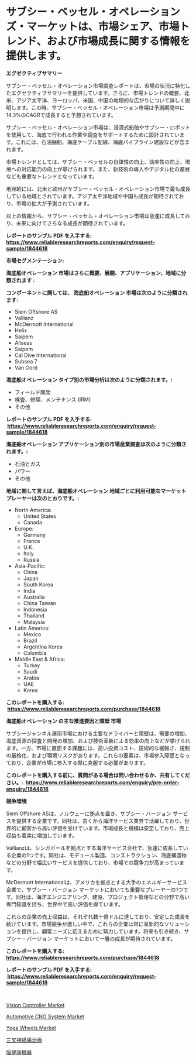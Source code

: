 <p><h1>サブシー・ベッセル・オペレーションズ・マーケットは、市場シェア、市場トレンド、および市場成長に関する情報を提供します。</h1></p><p><strong>エグゼクティブサマリー</strong></p>
<p><p>サブシー・ベッセル・オペレーション市場調査レポートは、市場の状況に特化したエグゼクティブサマリーを提供しています。さらに、市場トレンドの概要、北米、アジア太平洋、ヨーロッパ、米国、中国の地理的な広がりについて詳しく説明します。この時、サブシー・ベッセル・オペレーション市場は予測期間中に14.3%のCAGRで成長すると予想されています。</p><p>サブシー・ベッセル・オペレーション市場は、浸漬式船舶やサブシー・ロボットを使用して、海底で行われる作業や調査をサポートするために設計されています。これには、石油掘削、海底ケーブル配線、海底パイプライン建設などが含まれます。</p><p>市場トレンドとしては、サブシー・ベッセルの自律性の向上、効率性の向上、環境への対応能力の向上が挙げられます。また、新技術の導入やデジタル化の進展なども重要なトレンドとなっています。</p><p>地理的には、北米と欧州がサブシー・ベッセル・オペレーション市場で最も成長している地域とされています。アジア太平洋地域や中国も成長が期待されており、市場の拡大が予測されています。</p><p>以上の情報から、サブシー・ベッセル・オペレーション市場は急速に成長しており、未来に向けてさらなる成長が期待されています。</p></p>
<p><strong>レポートのサンプル PDF を入手する: <a href="https://www.reliableresearchreports.com/enquiry/request-sample/1844618">https://www.reliableresearchreports.com/enquiry/request-sample/1844618</a></strong></p>
<p><strong>市場セグメンテーション:</strong></p>
<p><strong> 海底船オペレーション 市場はさらに概要、展開、アプリケーション、地域に分類されます :</strong></p>
<p><strong>コンポーネントに関しては、 海底船オペレーション 市場は次のように分類されます: &nbsp;</strong></p>
<p><ul><li>Siem Offshore AS</li><li>Vallianz</li><li>McDermott International</li><li>Helix</li><li>Saipem</li><li>Allseas</li><li>Saipem</li><li>Cal Dive International</li><li>Subsea 7</li><li>Van Oord</li></ul></p>
<p><strong> 海底船オペレーション タイプ別の市場分析は次のように分類されます。:</strong></p>
<p><ul><li>フィールド開発</li><li>検査、修理、メンテナンス (IRM)</li><li>その他</li></ul></p>
<p><strong>レポートのサンプル PDF を入手する: &nbsp;<a href="https://www.reliableresearchreports.com/enquiry/request-sample/1844618">https://www.reliableresearchreports.com/enquiry/request-sample/1844618</a></strong></p>
<p><strong> 海底船オペレーション アプリケーション別の市場産業調査は次のように分類されます。:</strong></p>
<p><ul><li>石油とガス</li><li>パワー</li><li>その他</li></ul></p>
<p><strong>地域に関して言えば、海底船オペレーション 地域ごとに利用可能なマーケットプレーヤーは次のとおりです。:</strong></p>
<p><ul>
    <li>
        North America:
        <ul>
            <li>United States</li>
            <li>Canada</li>
        </ul>
    </li>
    <li>
        Europe:
        <ul>
            <li>Germany</li>
            <li>France</li>
            <li>U.K.</li>
            <li>Italy</li>
            <li>Russia</li>
        </ul>
    </li>
    <li>
        Asia-Pacific:
        <ul>
            <li>China</li>
            <li>Japan</li>
            <li>South Korea</li>
            <li>India</li>
            <li>Australia</li>
            <li>China Taiwan</li>
            <li>Indonesia</li>
            <li>Thailand</li>
            <li>Malaysia</li>
        </ul>
    </li>
    <li>
        Latin America:
        <ul>
            <li>Mexico</li>
            <li>Brazil</li>
            <li>Argentina Korea</li>
            <li>Colombia</li>
        </ul>
    </li>
    <li>
        Middle East & Africa:
        <ul>
            <li>Turkey</li>
            <li>Saudi</li>
            <li>Arabia</li>
            <li>UAE</li>
            <li>Korea</li>
        </ul>
    </li>
    </ul></p>
<p><strong>このレポートを購入する: &nbsp;<a href="https://www.reliableresearchreports.com/purchase/1844618">https://www.reliableresearchreports.com/purchase/1844618</a></strong></p>
<p><strong>海底船オペレーション の主な推進要因と障壁 市場</strong></p>
<p><p>サブシージャンネル運用市場における主要なドライバーと障壁は、需要の増加、海底資源の探査と開発の増加、および技術革新による効率の向上などが挙げられます。一方、市場に直面する課題には、高い投資コスト、技術的な複雑さ、規制の厳格化、および環境リスクがあります。これらの要素は、市場参入障壁となっており、企業が市場に参入する際に克服する必要があります。</p></p>
<p><strong>このレポートを購入する前に、質問がある場合は問い合わせるか、共有してください。:&nbsp; <a href="https://www.reliableresearchreports.com/enquiry/pre-order-enquiry/1844618">https://www.reliableresearchreports.com/enquiry/pre-order-enquiry/1844618</a></strong></p>
<p><strong>競争環境</strong></p>
<p><p>Siem Offshore ASは、ノルウェーに拠点を置き、サブシー・バージョン サービスを提供する企業です。同社は、古くから海洋サービス業界で活躍しており、世界的に顧客から高い評価を受けています。市場成長と規模は安定しており、売上収益も着実に増加しています。</p><p>Vallianzは、シンガポールを拠点とする海洋サービス会社で、急速に成長している企業の1つです。同社は、モデュール製造、コンストラクション、海底構造物などの分野で幅広いサービスを提供しており、市場での競争力が高まっています。</p><p>McDermott Internationalは、アメリカを拠点とする大手のエネルギーサービス企業で、サブシー・バージョン マーケットにおいても重要なプレーヤーの1つです。同社は、海洋エンジニアリング、建設、プロジェクト管理などの分野で高い専門知識を持ち、世界中で高い評価を得ています。</p><p>これらの企業の売上収益は、それぞれ数十億ドルに達しており、安定した成長を続けています。市場競争が激しい中で、これらの企業は常に革新的なソリューションを提供し、顧客ニーズに応えるために努力しています。将来も引き続き、サブシー・バージョン マーケットにおいて一層の成長が期待されています。</p></p>
<p><strong>このレポートを購入する: &nbsp; <a href="https://www.reliableresearchreports.com/purchase/1844618">https://www.reliableresearchreports.com/purchase/1844618</a></strong></p>
<p><strong>レポートのサンプル PDF を入手する: &nbsp;<a href="https://www.reliableresearchreports.com/enquiry/request-sample/1844618">https://www.reliableresearchreports.com/enquiry/request-sample/1844618</a></strong><strong></strong></p>
<p>&nbsp;</p>
<p><p><a href="https://github.com/Sherrillcrooksxa8i18ucf2m/Market-Research-Report-List-1/blob/main/vision-controller-market.md">Vision Controller Market</a></p><p><a href="https://valiant-lunge-8fe.notion.site/Automotive-CNG-System-Market-Analysis-Examines-its-Scope-on-Growth-Opportunities-and-Forecasted-Tre-5d6d37662af44f2fbc379d86e5a158a8">Automotive CNG System Market</a></p><p><a href="https://view.publitas.com/reportprime-1/yoga-wheels-market-research-report-unlocks-analysis-on-the-market-financial-status-market-size-and-market-revenue-upto-2031/">Yoga Wheels Market</a></p><p><a href="https://medium.com/@darniecejuarezlvzuvvkzbus/%E4%B8%89%E5%8F%89%E7%A5%9E%E7%B5%8C%E7%97%9B%E6%B2%BB%E7%99%82%E5%B8%82%E5%A0%B4%E3%81%AE%E8%A6%8F%E6%A8%A1%E3%81%AF-%E4%B8%96%E7%95%8C%E7%94%A3%E6%A5%AD%E3%81%A7%E6%9C%80%E9%81%A9%E3%81%AA%E3%83%9E%E3%83%BC%E3%82%B1%E3%83%86%E3%82%A3%E3%83%B3%E3%82%B0%E3%83%81%E3%83%A3%E3%83%B3%E3%83%8D%E3%83%AB%E3%82%92%E6%98%8E%E3%82%89%E3%81%8B%E3%81%AB%E3%81%97%E3%81%BE%E3%81%99-6c256c3c2977">三叉神経痛治療</a></p><p><a href="https://medium.com/@darniecejuarezlvzuvvkzbus/%E8%84%B3%E5%81%A5%E5%BA%B7%E3%83%87%E3%83%90%E3%82%A4%E3%82%B9%E5%B8%82%E5%A0%B4%E8%A6%8F%E6%A8%A1-%E5%B8%82%E5%A0%B4%E5%8B%95%E5%90%91%E3%81%8A%E3%82%88%E3%81%B3%E5%B8%82%E5%A0%B4%E4%BA%88%E6%B8%AC-2024%E5%B9%B4%E3%81%8B%E3%82%892031%E5%B9%B4-dce81f2668b7">脳健康機器</a></p></p>